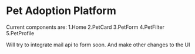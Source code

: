 # Pet Adoption Platform
 Current components are: 
 1.Home
 2.PetCard
 3.PetForm
 4.PetFilter
 5.PetProfile

 Will try to integrate mail api to form soon. And make other changes to the UI
